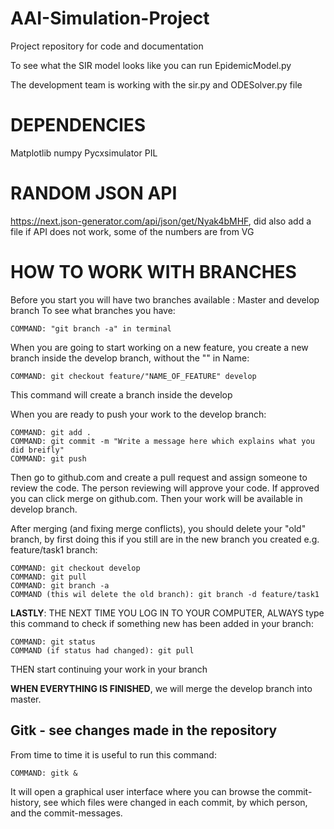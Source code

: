 # AAI-Simulation-Project
Project repository for code and documentation


To see what the SIR model looks like you can run EpidemicModel.py

The development team is working with the sir.py and ODESolver.py file

# DEPENDENCIES
Matplotlib
numpy
Pycxsimulator
PIL


# RANDOM JSON API
https://next.json-generator.com/api/json/get/Nyak4bMHF, did also add a file if API does not work, some of the numbers are from VG

# HOW TO WORK WITH BRANCHES

Before you start you will have two branches available : Master and develop branch
To see what branches you have: 
```
COMMAND: "git branch -a" in terminal 
```
When you are going to start working on a new feature, you create a new branch inside the develop branch, without the "" in Name:
```
COMMAND: git checkout feature/"NAME_OF_FEATURE" develop
```
This command will create a branch inside the develop

When you are ready to push your work to the develop branch:
```
COMMAND: git add . 
COMMAND: git commit -m "Write a message here which explains what you did breifly"
COMMAND: git push
```
Then go to github.com and create a pull request and assign someone to review the code. The person reviewing will approve your code. If approved you can click merge on github.com. Then your work will be available in develop branch.

After merging (and fixing merge conflicts), you should delete your "old" branch, by first doing this if you still are in the new branch you created e.g. feature/task1 branch:
```
COMMAND: git checkout develop
COMMAND: git pull
COMMAND: git branch -a
COMMAND (this wil delete the old branch): git branch -d feature/task1
```

**LASTLY**: THE NEXT TIME YOU LOG IN TO YOUR COMPUTER, ALWAYS type this command to check if something new has been added in your branch:
```
COMMAND: git status
COMMAND (if status had changed): git pull
```
THEN start continuing your work in your branch

**WHEN EVERYTHING IS FINISHED**, we will merge the develop branch into master.

## Gitk - see changes made in the repository
From time to time it is useful to run this command:
```
COMMAND: gitk &
```
It will open a graphical user interface where you can browse the commit-history, see which files were changed in each commit, by which person, and the commit-messages.
